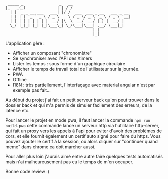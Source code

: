 ```
 _____ _                _   __                          
|_   _(_)              | | / /                          
  | |  _ _ __ ___   ___| |/ /  ___  ___ _ __   ___ _ __ 
  | | | | '_ ` _ \ / _ \    \ / _ \/ _ \ '_ \ / _ \ '__|
  | | | | | | | | |  __/ |\  \  __/  __/ |_) |  __/ |   
  \_/ |_|_| |_| |_|\___\_| \_/\___|\___| .__/ \___|_|   
                                       | |              
                                       |_|              

```

L'application gère :
- Afficher un composant "chronomètre"
- Se synchroniser avec l'API des /timers
- Lister les temps : sous forme d'un graphique circulaire
- Afficher le temps de travail total de l'utilisateur sur la journée.
- PWA
- Offline
- I18N : très partiellement, l'interfaçage avec material angular n'est par exemple pas fait...

Au début du projet j'ai fait un petit serveur back qu'on peut trouver dans le dossier back et qui m'a permis
de simuler facilement des erreurs, de la latence etc.

Pour lancer le projet en mode pwa, il faut lancer la commande `npm run build-pwa`
cette commande lance un serveur http via l'utilitaire http-server, qui fait un proxy vers les appels à l'api
pour eviter d'avoir des problèmes de cors, et elle fournit également un certif auto signé pour faire
du https. Vous pouvez ajouter le certif à la session, ou alors cliquer sur "continuer quand meme" dans chrome
ca doit marcher aussi.

Pour aller plus loin j'aurais aimé entre autre faire quelques tests automatisés mais n'ai malheureusement pas eu le temps
de m'en occuper.

Bonne code review :)




